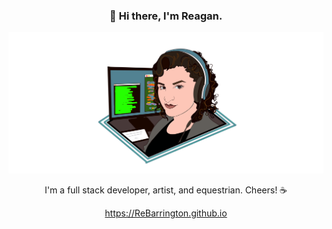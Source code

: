 <h3 align="center"> 👋 Hi there, I'm Reagan. </h3>

<img src="https://raw.githubusercontent.com/ReBarrington/ReBarrington/master/imgs/reagan_code.png" alt="Reagan">

<p align="center">
I'm a full stack developer, artist, and equestrian. Cheers! ☕
</p>

<p  align="center">
<a href="https://ReBarrington.github.io/">https://ReBarrington.github.io</a>
</p>

<!--
**ReBarrington/ReBarrington** is a ✨ _special_ ✨ repository because its `README.md` (this file) appears on your GitHub profile.

Here are some ideas to get you started:

- 🔭 I’m currently working on ...
- 🌱 I’m currently learning ...
- 👯 I’m looking to collaborate on ...
- 🤔 I’m looking for help with ...
- 💬 Ask me about ...
- 📫 How to reach me: ...
- 😄 Pronouns: ...
- ⚡ Fun fact: ...
-->
